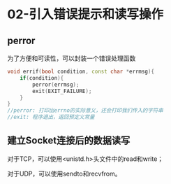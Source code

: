 # 02-引入错误提示和读写操作
## perror
为了方便和可读性，可以封装一个错误处理函数
```C++
void errif(bool condition, const char *errmsg){
    if(condition){
        perror(errmsg);
        exit(EXIT_FAILURE);
    }
}
//perror: 打印出errno的实际意义，还会打印我们传入的字符串
//exit: 程序退出，返回预定义常量
```
## 建立Socket连接后的数据读写

对于TCP，可以使用<unistd.h>头文件中的read和write；

对于UDP，可以使用sendto和recvfrom。
